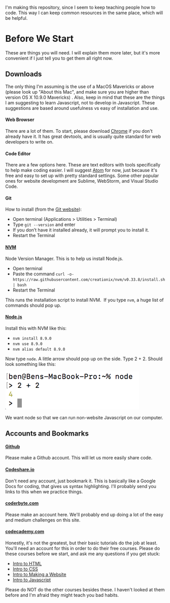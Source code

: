 I'm making this repository, since I seem to keep teaching people how to code. This way I can keep common resources in the same place, which will be helpful.

Before We Start
===========
These are things you will need. I will explain them more later, but it's more convenient if I just tell you to get them all right now.

Downloads
-----------
The only thing I'm assuming is the use of a MacOS Mavericks or above (please look up "About this Mac", and make sure you are higher than version OS X 10.9.0 Mavericks) . Also, keep in mind that these are the things I am suggesting to learn Javascript, not to develop in Javascript. These suggestions are based around usefulness vs easy of installation and use.

#### Web Browser
There are a lot of them. To start, please download [Chrome](https://www.google.com/chrome/) if you don't already have it. It has great devtools, and is usually quite standard for web developers to write on.

#### Code Editor
There are a few options here. These are text editors with tools specifically to help make coding easier. I will suggest [Atom](https://atom.io) for now, just because it's free and easy to set up with pretty standard settings. Some other popular ones for website development are Sublime, WebStorm, and Visual Studio Code.

#### Git
How to install (from the [Git website](https://git-scm.com/book/en/v2/Getting-Started-Installing-Git)):

 - Open terminal (Applications > Utilities > Terminal)
 - Type `git --version` and enter
 - If you don’t have it installed already, it will prompt you to install it.
 - Restart the Terminal

#### [NVM](https://github.com/creationix/nvm)
Node Version Manager. This is to help us install Node.js. 

 - Open terminal
 - Paste the command `curl -o- https://raw.githubusercontent.com/creationix/nvm/v0.33.8/install.sh | bash`
 - Restart the Terminal

This runs the installation script to install NVM. 
If you type `nvm`, a huge list of commands should pop up.

#### [Node.js](https://nodejs.org/en/)
Install this with NVM like this: 

 - `nvm install 8.9.0`
 - `nvm use 8.9.0`
 - `nvm alias default 8.9.0`

Now type `node`. A little arrow should pop up on the side. Type 2 + 2. Should look something like this:

![Node is running!](./images/node-is-running.png)

We want node so that we can run non-website Javascript on our computer.

Accounts and Bookmarks
-----------
#### [Github](https://github.com)
Please make a Github account. This will let us more easily share code.

#### [Codeshare.io](http://codeshare.io)
Don't need any account, just bookmark it. This is basically like a Google Docs for coding, that gives us syntax highlighting. I'll probably send you links to this when we practice things.

#### [coderbyte.com](https://coderbyte.com)
Please make an account here. We'll probably end up doing a lot of the easy and medium challenges on this site.

#### [codecademy.com](https://www.codecademy.com)
Honestly, it's not the greatest, but their basic tutorials do the job at least. You'll need an account for this in order to do their free courses. Please do these courses before we start, and ask me any questions if you get stuck:
 - [Intro to HTML](https://www.codecademy.com/courses/learn-html-elements/lessons/intro-to-html/exercises/intro?action=lesson_resume&course_redirect=learn-html)
 - [Intro to CSS](https://www.codecademy.com/courses/learn-css-selectors-visual-rules/lessons/css-setup-selectors/exercises/intro-to-css?action=lesson_resume&course_redirect=learn-css)
 - [Intro to Making a Website](https://www.codecademy.com/courses/make-a-website/lessons/site-structure/exercises/html-css?action=lesson_resume)
 - [Intro to Javascript](https://www.codecademy.com/courses/learn-javascript-introduction/lessons/introduction-to-javascript/exercises/intro?action=lesson_resume&course_redirect=introduction-to-javascript)

Please do NOT do the other courses besides these. I haven't looked at them before and I'm afraid they might teach you bad habits.
